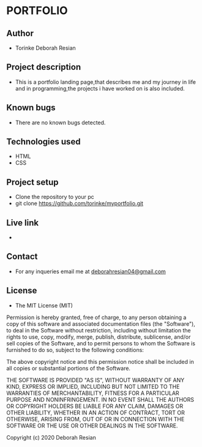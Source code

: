 # PORTFOLIO

## Author

* Torinke Deborah Resian

## Project description

* This is a portfolio landing page,that describes me and my journey in  life and in programming,the projects i have worked on is also included.

## Known bugs

* There are no known bugs detected.

## Technologies used

* HTML
* CSS

## Project setup

* Clone the repository to your pc
* git clone https://github.com/torinke/myportfolio.git

## Live link 

*  
## Contact

* For any inqueries email me at deborahresian04@gmail.com

## License

* The MIT License (MIT)

Permission is hereby granted, free of charge, to any person obtaining a copy of this software and associated documentation files (the "Software"), to deal in the Software without restriction, including without limitation the rights to use, copy, modify, merge, publish, distribute, sublicense, and/or sell copies of the Software, and to permit persons to whom the Software is furnished to do so, subject to the following conditions:

The above copyright notice and this permission notice shall be included in all copies or substantial portions of the Software.

THE SOFTWARE IS PROVIDED "AS IS", WITHOUT WARRANTY OF ANY KIND, EXPRESS OR IMPLIED, INCLUDING BUT NOT LIMITED TO THE WARRANTIES OF MERCHANTABILITY, FITNESS FOR A PARTICULAR PURPOSE AND NONINFRINGEMENT. IN NO EVENT SHALL THE AUTHORS OR COPYRIGHT HOLDERS BE LIABLE FOR ANY CLAIM, DAMAGES OR OTHER LIABILITY, WHETHER IN AN ACTION OF CONTRACT, TORT OR OTHERWISE, ARISING FROM, OUT OF OR IN CONNECTION WITH THE SOFTWARE OR THE USE OR OTHER DEALINGS IN THE SOFTWARE.

Copyright (c) 2020 Deborah Resian